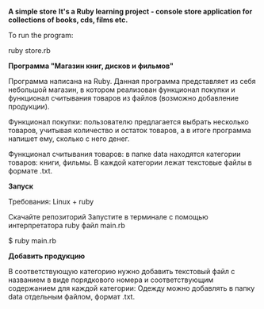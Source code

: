 **A simple store**
**It's a Ruby learning project - console store application for collections of books, cds, films etc.**

To run the program:

ruby store.rb


**Программа "Магазин книг, дисков и фильмов"**

Программа написана на Ruby.
Данная программа представляет из себя небольшой магазин, в котором реализован функционал покупки и функционал считывания товаров из файлов (возможно добавление продукции).

Функционал покупки: пользователю предлагается выбрать несколько товаров, учитывая количество и остаток товаров, а в итоге программа напишет ему, сколько с него денег.

Функционал считывания товаров: в папке data находятся категории товаров: книги, фильмы. В каждой категории лежат текстовые файлы в формате .txt.

**Запуск**

Требования: Linux + ruby

Скачайте репозиторий
Запустите в терминале с помощью интерпретатора ruby файл main.rb

$ ruby main.rb

**Добавить продукцию**

В соответствующую категорию нужно добавить текстовый файл с названием в виде порядкового номера и соответствующим содержанием для каждой категории:
Одежду можно добавлять в папку data отдельным файлом, формат .txt.